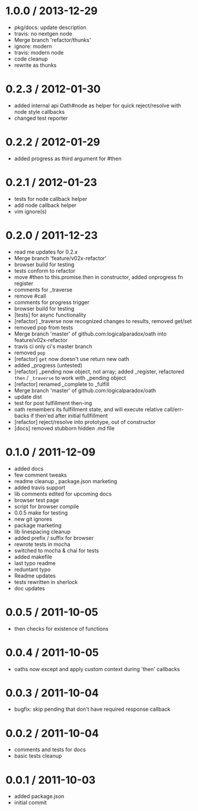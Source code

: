 
1.0.0 / 2013-12-29 
==================

 * pkg/docs: update description
 * travis: no nextgen node
 * Merge branch 'refactor/thunks'
 * ignore: modern
 * travis: modern node
 * code cleanup
 * rewrite as thunks

0.2.3 / 2012-01-30 
==================

  * added internal api Oath#node as helper for quick reject/resolve with node style callbacks
  * changed test reporter

0.2.2 / 2012-01-29 
==================

  * added progress as third argument for #then

0.2.1 / 2012-01-23 
==================

  * tests for node callback helper
  * add node callback helper
  * vim ignore(s)

0.2.0 / 2011-12-23
==================

  * read me updates for 0.2.x
  * Merge branch 'feature/v02x-refactor'
  * browser build for testing
  * tests conform to refactor
  * move #then to this.promise.then in constructor, added onprogress fn register
  * comments for _traverse
  * remove #call
  * comments for progress trigger
  * browser build for testing
  * [tests] for async functionality
  * [refactor] _traverse now recognized changes to results, removed get/set
  * removed pop from tests
  * Merge branch 'master' of github.com:logicalparadox/oath into feature/v02x-refactor
  * travis ci only ci's master branch
  * removed `pop`
  * [refactor] `get` now doesn't use return new oath
  * added _progress (untested)
  * [refactor] _pending now object, not array; added _register, refactored `then` / `_traverse` to work with _pending object
  * [refactor] renamed _complete to _fulfill
  * Merge branch 'master' of github.com:logicalparadox/oath
  * update dist
  * test for post fulfillment then-ing
  * oath remembers its fulfillment state, and will execute relative call/err-backs if then'ed after initial fullfillment
  * [refactor] reject/resolve into prototype, out of constructor
  * [docs] removed stubborn hidden .md file

0.1.0 / 2011-12-09
==================

  * added docs
  * few comment tweaks
  * readme cleanup , package.json marketing
  * added travis support
  * lib comments edited for upcoming docs
  * browser test page
  * script for browser compile
  * 0.0.5 make for testing
  * new git ignores
  * package marketing
  * lib linespacing cleanup
  * added prefix / suffix for browser
  * rewrote tests in mocha
  * switched to mocha & chai for tests
  * added makefile
  * last typo readme
  * reduntant typo
  * Readme updates
  * tests rewritten in sherlock
  * doc updates

0.0.5 / 2011-10-05
==================

  * then checks for existence of functions

0.0.4 / 2011-10-05
==================

  * oaths now except and apply custom context during 'then' callbacks

0.0.3 / 2011-10-04
==================

  * bugfix: skip pending that don't have required response callback

0.0.2 / 2011-10-04
==================

  * comments and tests for docs
  * basic tests cleanup

0.0.1 / 2011-10-03
==================

  * added package.json
  * initial commit
